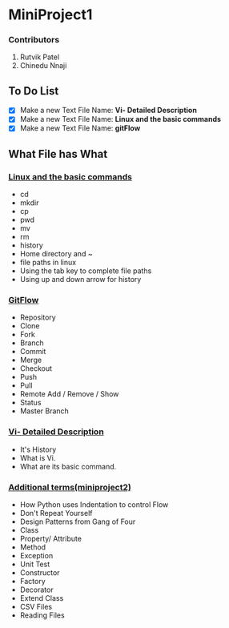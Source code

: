 # **MiniProject1**

### Contributors
1. Rutvik Patel
2. Chinedu Nnaji


## **To Do List**

- [X] Make a new Text File Name: **Vi- Detailed Description**
- [x] Make a new Text File Name: **Linux and the basic commands**
- [X] Make a new Text File Name: **gitFlow**

## What File has What

### [Linux and the basic commands](https://github.com/rutvik2611/miniproject1/blob/master/Linux%20Commands.md)

* cd
* mkdir
* cp
* pwd
* mv
* rm
* history
* Home directory and ~
* file paths in linux
* Using the tab key to complete file paths
* Using up and down arrow for history

### [GitFlow](https://github.com/rutvik2611/miniproject1/blob/master/GitFlow.md)

* Repository
* Clone
* Fork
* Branch
* Commit
* Merge
* Checkout
* Push
* Pull
* Remote Add / Remove / Show
* Status
* Master Branch

### [Vi- Detailed Description](https://github.com/rutvik2611/miniproject1/blob/master/Vi-%20Detailed%20Description.md)

* It's History
* What is Vi.
* What are its basic command.

### [Additional terms(miniproject2)](https://github.com/rutvik2611/miniproject1/blob/master/Additional%20terms(miniproject2).md)

 * How Python uses Indentation to control Flow
 * Don't Repeat Yourself
 * Design Patterns from Gang of Four
 * Class
 * Property/ Attribute
 * Method
 * Exception
 * Unit Test
 * Constructor
 * Factory
 * Decorator
 * Extend Class
 * CSV Files
 * Reading Files
